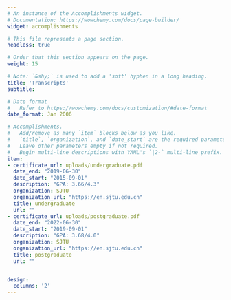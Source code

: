 ```yaml
---
# An instance of the Accomplishments widget.
# Documentation: https://wowchemy.com/docs/page-builder/
widget: accomplishments

# This file represents a page section.
headless: true

# Order that this section appears on the page.
weight: 15

# Note: `&shy;` is used to add a 'soft' hyphen in a long heading.
title: 'Transcripts'
subtitle:

# Date format
#   Refer to https://wowchemy.com/docs/customization/#date-format
date_format: Jan 2006

# Accomplishments.
#   Add/remove as many `item` blocks below as you like.
#   `title`, `organization`, and `date_start` are the required parameters.
#   Leave other parameters empty if not required.
#   Begin multi-line descriptions with YAML's `|2-` multi-line prefix.
item:
- certificate_url: uploads/undergraduate.pdf
  date_end: "2019-06-30"
  date_start: "2015-09-01"
  description: "GPA: 3.66/4.3"
  organization: SJTU
  organization_url: "https://en.sjtu.edu.cn"
  title: undergraduate
  url: ""
- certificate_url: uploads/postgraduate.pdf
  date_end: "2022-06-30"
  date_start: "2019-09-01"
  description: "GPA: 3.68/4.0"
  organization: SJTU
  organization_url: "https://en.sjtu.edu.cn"
  title: postgraduate
  url: ""


design:
  columns: '2' 
---
```

